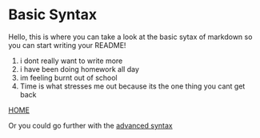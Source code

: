 # Basic Syntax
Hello, this is where you can take a look at the basic sytax of markdown so you can start writing your README!

1. i dont really want to write more
2. i have been doing homework all day
3. im feeling burnt out of school
4. Time is what stresses me out because its the one thing you cant get back 

[HOME](README.md)

Or you could go further with the [advanced syntax](AdvancedSyntax.md)